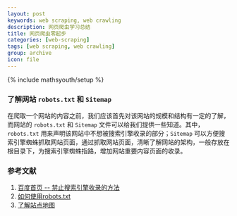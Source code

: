```yaml
---
layout: post
keywords: web scraping, web crawling
description: 网页爬虫学习总结
title: 网页爬虫零起步
categories: [web-scraping]
tags: [web scraping, web crawling]
group: archive
icon: file
---
```

{% include mathsyouth/setup %}


### 了解网站 `robots.txt` 和 `Sitemap`

在爬取一个网站的内容之前，我们应该首先对该网站的规模和结构有一定的了解，而网站的 `robots.txt` 和 `Sitemap` 文件可以给我们提供一些知道。其中， `robots.txt` 用来声明该网站中不想被搜索引擎收录的部分；`Sitemap` 可以方便搜索引擎蜘蛛抓取网站页面，通过抓取网站页面，清晰了解网站的架构，一般存放在根目录下，为搜索引擎蜘蛛指路，增加网站重要内容页面的收录。

### 参考文献

1. [百度首页 -- 禁止搜索引擎收录的方法](http://bar.baidu.com/robots/)
1. [如何使用robots.txt](https://china.googleblog.com/2008/04/robotstxt_3856.html)
1. [了解站点地图](https://support.google.com/webmasters/answer/156184?hl=zh-Hans)
